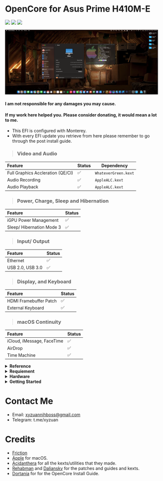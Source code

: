 # OpenCore for Asus Prime H410M-E
<p align="left">
    <a href="https://www.apple.com/macos/monterey/">
        <img src="https://img.shields.io/badge/Monterey-12.1-brown"></a>
    <a href="https://www.apple.com/macos/monterey/">
        <img src="https://img.shields.io/badge/Ventura-13.1-brown"></a>
    <a href="https://github.com/dortania/build-repo/releases">
        <img src="https://img.shields.io/badge/OpenCore-0.8.7-blue"/></a>
</p>

<p align="center">
    <a href="">
        <img src="/PIC/AboutMyMac.png" alt="ASUS Prime H410M-D"> </a>
</p>

#### I am not responsible for any damages you may cause.

#### If my work here helped you. Please consider donating, it would mean a lot to me.

- This EFI is configured with Monterey.
- With every EFI update you retrieve from here please remember to go through the post install guide.

> ### Video and Audio

| Feature                              | Status | Dependency          |
| :----------------------------------- | ------ | ------------------- |
| Full Graphics Accleration (QE/CI)    | ✅   | `WhateverGreen.kext`  |
| Audio Recording                      | ✅   | `AppleALC.kext`   |
| Audio Playback                       | ✅   | `AppleALC.kext`   |

> ### Power, Charge, Sleep and Hibernation

| Feature                              | Status |
| :----------------------------------- | ------ |
| iGPU Power Management                | ✅   |
| Sleep/ Hibernation Mode 3            | ✅   |

> ### Input/ Output

| Feature                              | Status |
| :----------------------------------- | ------ |
| Ethernet                             | ✅   |
| USB 2.0, USB 3.0                     | ✅   |

> ### Display, and Keyboard

| Feature                              | Status |
| :----------------------------------- | ------ |
| HDMI Framebuffer Patch               | ✅  |
| External Keyboard                    | ✅  |

> ### macOS Continuity

| Feature                              | Status |
| :----------------------------------- | ------ |
| iCloud, iMessage, FaceTime           | ✅   |
| AirDrop                              | ✅   |
| Time Machine                         | ✅   |

</details>

<details>
<summary><strong> Reference </strong></summary>
<br>

Read these before you start:

- [dortania's Hackintosh guides](https://github.com/dortania).
- [dortania's OpenCore Install Guide](https://dortania.github.io/OpenCore-Install-Guide/).
- [dortania's OpenCore Post Install Guide](https://dortania.github.io/OpenCore-Post-Install/).
- [dortania/ Getting Started with ACPI](https://dortania.github.io/Getting-Started-With-ACPI/).
- [dortania/ opencore `multiboot`](https://github.com/dortania/OpenCore-Multiboot).
- [dortania/ `USB map` guide](https://dortania.github.io/OpenCore-Post-Install/usb/).
- [WhateverGreen Intel HD Manual](https://github.com/acidanthera/WhateverGreen/blob/master/Manual/FAQ.IntelHD.en.md).
- `Configuration.pdf` and `Differences.pdf` in each `OpenCore` releases.

</details>

<details>
<summary><strong> Requiement </strong></summary>
<br>

- A macOS machine(optional): to create the macOS installer.
- Flash drive, 12GB or more, for the above purpose.  
- [IORegistryExplorer](https://developer.apple.com/downloads), for diagnosis.  
- Patience and time, especially if this is your first time Hackintosh-ing.

</details>

<details>
<summary><strong> Hardware </strong></summary>
<br>

| Category  | Asus Prime H410M-D       |
| --------- | ------------------------ |
| CPU       | Intel Core i3-10400      |
| SSD       | TeamGroup MP33 M.2 256GB |
| Display   | 29' IPS UltraWide        |

</details>

<details>
<summary><strong> Getting Started </strong></summary>
<br>

Before you do anything, please familiarize yourself with basic Hackintosh terminologies and the basic Hackintosh process by throughly reading Dortania guides as linked in `REFERENCES`

- Creating a macOS installer: refer to [Dortania's OpenCore Install Guide](https://dortania.github.io/OpenCore-Install-Guide/installer-guide/)
- [**Read Hardware**](/Other/README_HARDWARE.md): Requirements before installing.
- [**Read Other**](/Other/README_OTHERS.md): for post installation settings and other remarks.

</details>

# Contact Me

- Email: xyzuannihboss@gmail.com
- Telegram: t.me/xyzuan

# Credits

- [Friction](https://t.me/rexr4ven)
- [Apple](https://www.apple.com) for macOS.
- [Acidanthera](https://github.com/acidanthera) for all the kexts/utilities that they made.
- [Rehabman](https://github.com/RehabMan) and [Daliansky](https://github.com/daliansky) for the patches and guides and kexts.
- [Dortania](https://github.com/dortania) for for the OpenCore Install Guide.

